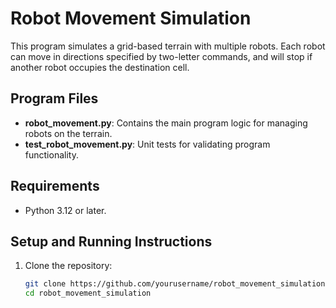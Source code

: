 # Robot Movement Simulation

This program simulates a grid-based terrain with multiple robots. Each robot can move in directions specified by two-letter commands, and will stop if another robot occupies the destination cell.

## Program Files

- **robot_movement.py**: Contains the main program logic for managing robots on the terrain.
- **test_robot_movement.py**: Unit tests for validating program functionality.

## Requirements

- Python 3.12 or later.

## Setup and Running Instructions

1. Clone the repository:
   ```bash
   git clone https://github.com/yourusername/robot_movement_simulation.git
   cd robot_movement_simulation
